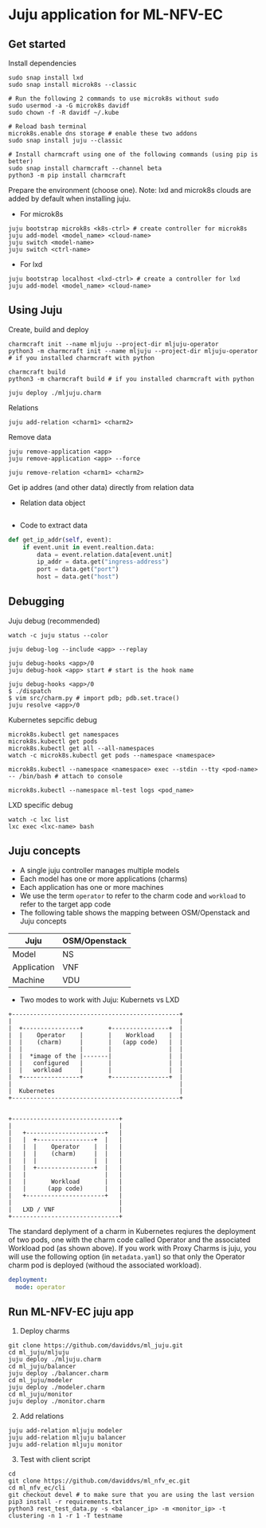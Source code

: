 # Juju application for ML-NFV-EC

## Get started
Install dependencies
```
sudo snap install lxd
sudo snap install microk8s --classic

# Run the following 2 commands to use microk8s without sudo
sudo usermod -a -G microk8s davidf
sudo chown -f -R davidf ~/.kube

# Reload bash terminal
microk8s.enable dns storage # enable these two addons
sudo snap install juju --classic

# Install charmcraft using one of the following commands (using pip is better)
sudo snap install charmcraft --channel beta
python3 -m pip install charmcraft
```


Prepare the environment (choose one).
Note: lxd and microk8s clouds are added by default when installing juju. 
- For microk8s
```
juju bootstrap microk8s <k8s-ctrl> # create controller for microk8s
juju add-model <model_name> <cloud-name>
juju switch <model-name>
juju switch <ctrl-name>
```

- For lxd
```
juju bootstrap localhost <lxd-ctrl> # create a controller for lxd
juju add-model <model_name> <cloud-name>
```

## Using Juju
Create, build and deploy
```
charmcraft init --name mljuju --project-dir mljuju-operator
python3 -m charmcraft init --name mljuju --project-dir mljuju-operator # if you installed charmcraft with python

charmcraft build
python3 -m charmcraft build # if you installed charmcraft with python

juju deploy ./mljuju.charm
```

Relations
```
juju add-relation <charm1> <charm2>
```

Remove data
```
juju remove-application <app>
juju remove-application <app> --force

juju remove-relation <charm1> <charm2>
```

Get ip addres (and other data) directly from relation data
- Relation data object
```
```

- Code to extract data

```python
def get_ip_addr(self, event):
    if event.unit in event.realtion.data:
        data = event.relation.data[event.unit]
        ip_addr = data.get("ingress-address")
        port = data.get("port")
        host = data.get("host")
```

## Debugging
Juju debug (recommended)
```
watch -c juju status --color

juju debug-log --include <app> --replay

juju debug-hooks <app>/0
juju debug-hook <app> start # start is the hook name

juju debug-hooks <app>/0
$ ./dispatch
$ vim src/charm.py # import pdb; pdb.set.trace()
juju resolve <app>/0
```

Kubernetes sepcific debug
```
microk8s.kubectl get namespaces
microk8s.kubectl get pods
microk8s.kubectl get all --all-namespaces
watch -c microk8s.kubectl get pods --namespace <namespace>

microk8s.kubectl --namespace <namespace> exec --stdin --tty <pod-name> -- /bin/bash # attach to console

microk8s.kubectl --namespace ml-test logs <pod_name>
```

LXD specific debug
```
watch -c lxc list
lxc exec <lxc-name> bash
```

## Juju concepts
- A single juju controller manages multiple models
- Each model has one or more applications (charms)
- Each application has one or more machines
- We use the term `operator` to refer to the charm code and `workload` to refer to the target app code
- The following table shows the mapping between OSM/Openstack and Juju concepts

|    Juju     | OSM/Openstack |
|-------------|---------------|
| Model       | NS            |
| Application | VNF           |
| Machine     | VDU           |

- Two modes to work with Juju: Kubernets vs LXD
 
```
+-----------------------------------------------+
|                                               |
|  +----------------+       +----------------+  |
|  |    Operator    |       |    Workload    |  |
|  |    (charm)     |       |   (app code)   |  |
|  |                |       |                |  |
|  |  *image of the |-------|                |  |
|  |   configured   |       |                |  |
|  |   workload     |       |                |  |
|  +----------------+       +----------------+  |
|                                               |
|  Kubernetes                                   |
+-----------------------------------------------+


+------------------------------+
|                              |
|   +----------------------+   |
|   |  +----------------+  |   |
|   |  |    Operator    |  |   |
|   |  |    (charm)     |  |   |
|   |  |                |  |   |
|   |  +----------------+  |   |
|   |                      |   |
|   |       Workload       |   |
|   |      (app code)      |   |
|   +----------------------+   |
|                              |
|   LXD / VNF                  |
+------------------------------+
```

The standard deplyment of a charm in Kubernetes reqiures the deployment of two pods, one with the charm code called Operator and the associated Workload pod (as shown above). If you work with Proxy Charms is juju, you will use the following option (in `metadata.yaml`) so that only the Operator charm pod is deployed (withoud the associated workload).
```yaml
deployment:
  mode: operator
```

## Run ML-NFV-EC juju app
1. Deploy charms
```
git clone https://github.com/daviddvs/ml_juju.git
cd ml_juju/mljuju
juju deploy ./mljuju.charm 
cd ml_juju/balancer
juju deploy ./balancer.charm 
cd ml_juju/modeler
juju deploy ./modeler.charm 
cd ml_juju/monitor
juju deploy ./monitor.charm 
```

2. Add relations
```
juju add-relation mljuju modeler
juju add-relation mljuju balancer
juju add-relation mljuju monitor
```

3. Test with client script
```
cd
git clone https://github.com/daviddvs/ml_nfv_ec.git
cd ml_nfv_ec/cli
git checkout devel # to make sure that you are using the last version
pip3 install -r requirements.txt
python3 rest_test_data.py -s <balancer_ip> -m <monitor_ip> -t clustering -n 1 -r 1 -T testname
```